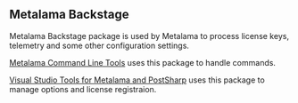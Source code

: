 ## Metalama Backstage

Metalama Backstage package is used by Metalama to process license keys, telemetry and some other configuration settings.

[Metalama Command Line Tools](https://www.nuget.org/packages/Metalama.Tool) uses this package to handle commands.

[Visual Studio Tools for Metalama and PostSharp](https://marketplace.visualstudio.com/items?itemName=PostSharpTechnologies.PostSharp) uses this package to manage options and license registraion.